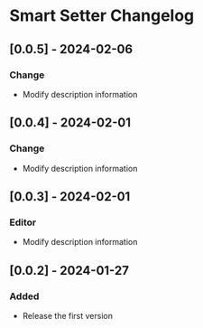 <!-- Keep a Changelog guide -> https://keepachangelog.com -->

# Smart Setter Changelog

## [0.0.5] - 2024-02-06

### Change

- Modify description information

## [0.0.4] - 2024-02-01

### Change

- Modify description information

## [0.0.3] - 2024-02-01

### Editor

- Modify description information

## [0.0.2] - 2024-01-27

### Added

- Release the first version
